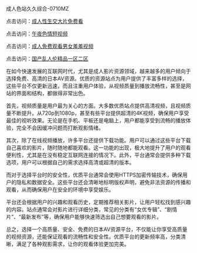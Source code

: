 成人色站久久综合-0710MZ

点击访问：<a href="https://heiliaoxwd5i8.pages.dev">成人性生交大片免费看</a>

点击访问：<a href="https://heiliaowzu4ur.pages.dev">午夜色情短视频</a>

点击访问：<a href="https://heiliaozj3tjd.pages.dev">成人免费观看男女羞羞视频</a>

点击访问：<a href="https://heiliaoxqkkct.pages.dev">国产乱人伦精品一区二区</a>

在如今快速发展的互联网时代，尤其是成人影片资源领域，越来越多的用户倾向于选择免费、高清的日本AV资源。优质的资源站点为用户提供了丰富多样的选择，这些平台不仅更新迅速，而且注重用户体验，从视频质量到播放流畅性，甚至是网站的界面和结构，都做得非常出色。

首先，视频质量是用户最为关心的方面。大多数优质站点提供高清视频，且视频质量不断提升。从720p到1080p，甚至有些平台提供超清的4K视频，确保用户享受最佳的视听效果。无论是在手机、平板还是电脑上，用户都能享受到流畅的播放体验，完全不会因缓冲问题而打断观影情绪。

其次，除了在线视频播放，许多平台还提供下载功能。用户可以通过这些平台下载自己喜欢的影片，随时随地都能观看。这一功能的出现，极大地提升了用户的观看便利性，尤其是在没有稳定互联网连接的情况下。此外，平台通常会提供多种下载选项，用户可以根据自己的需求选择高清或超清的版本。

而对于选择平台时的安全性，优质平台通常会使用HTTPS加密传输技术，确保用户的隐私和数据安全。这些平台还会清晰地标明版权声明，避免非法资源的传播和观看，从而确保用户在安全的环境中享受娱乐。

平台还会根据用户的兴趣和观看历史，定期推荐相关影片，让用户轻松找到感兴趣的内容。站点通常会对影片进行详细分类，常见的分类有“女优专辑”、“剧情片”、“最新发布”等，确保用户能够快速筛选出自己想要观看的影片。

总之，选择一个高质量、安全、免费的日本AV资源平台，不仅能让你享受高质量的视频资源，还能保证观看的流畅性和安全性。优质平台的更新频率高，分类清晰，满足了各种观影需求，让你的观看体验更加完美。

<span style="display:none;">[Canonical link]( )</span>
